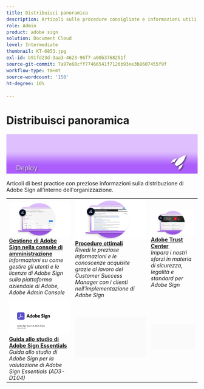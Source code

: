 ```yaml
---
title: Distribuisci panoramica
description: Articoli sulle procedure consigliate e informazioni utili sulla distribuzione di Adobe Sign
role: Admin
product: adobe sign
solution: Document Cloud
level: Intermediate
thumbnail: KT-6853.jpg
exl-id: b91fd23d-3aa3-4623-96f7-a00b3768251f
source-git-commit: 7a97e60cff77466541f7126b93ee3b8607455f9f
workflow-type: tm+mt
source-wordcount: '150'
ht-degree: 16%

---
```


# Distribuisci panoramica

![Firma immagine di distribuzione](assets/Hero-Deploy.png)

Articoli di best practice con preziose informazioni sulla distribuzione di Adobe Sign all&#39;interno dell&#39;organizzazione.

<table style="table-layout:fixed">
<tr>
  <td>
    <a href="https://helpx.adobe.com/it/enterprise/using/adobe-sign-for-enterprise.html" target="_blank">
      <img alt="Admin Console" src="assets/Deploy_Admin.png" />
    </a>
    <div>
    <a href="https://helpx.adobe.com/enterprise/using/adobe-sign-for-enterprise.html" target="_blank"><strong>Gestione di Adobe Sign nella console di amministrazione</strong></a>
    </div>
    <em>Informazioni su come gestire gli utenti e le licenze di Adobe Sign sulla piattaforma aziendale di Adobe, Adobe Admin Console</em>
    <br>
  </td>
  <td>
    <a href="https://helpx.adobe.com/it/sign/using/adobe-sign-training-best-practice.html" target="_blank">
      <img alt="Best practice" src="assets/Deploy_BP.png" />
    </a>
    <div>
    <a href="https://helpx.adobe.com/sign/using/adobe-sign-training-best-practice.html" target="_blank"><strong>Procedure ottimali</strong></a>
    </div>
    <em>Rivedi le preziose informazioni e le conoscenze acquisite grazie al lavoro del Customer Success Manager con i clienti nell'implementazione di Adobe Sign</em>
    <br>
  </td>  
  <td>
    <a href="https://www.adobe.com/trust/document-cloud-security.html" target="_blank">
      <img alt="Adobe Trust Center" src="assets/Deploy_Trust.png" />
    </a>
    <div>
    <a href="https://www.adobe.com/trust/document-cloud-security.html" target="_blank"><strong>Adobe Trust Center</strong></a>
    </div>
    <em>Impara i nostri sforzi in materia di sicurezza, legalità e standard per Adobe Sign</em>
    <br>
  </td>
</tr>
<tr>
  <td>
    <a href="assets/SignStudyGuide.pdf">
      <img alt="Guida allo studio di Adobe Sign Essentials" src="assets/SignStudyGuide.png" />
    </a>
    <div>
    <a href="assets/SignStudyGuide.pdf"><strong>Guida allo studio di Adobe Sign Essentials</strong></a>
    </div>
    <em>Guida allo studio di Adobe Sign per la valutazione di Adobe Sign Essentials (AD3-D104)</em>
    <br>
  </td>
  <td>
    <img alt="Spaziatore" src="assets/Grayspacer.png" />
    <div>
    <br>
  </td>
  <td>
    <img alt="Spaziatore" src="assets/Grayspacer.png" />
    <div>
    <br>
  </td>
</tr>
</table>
